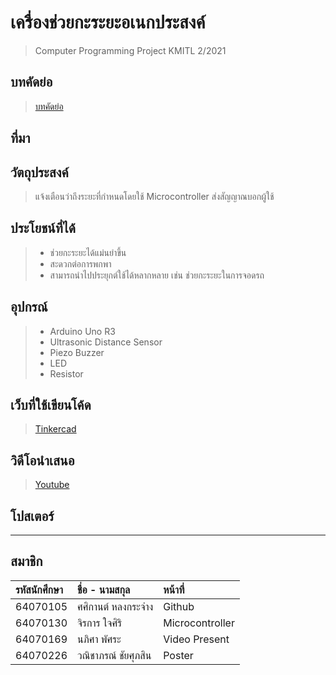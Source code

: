# เครื่องช่วยกะระยะอเนกประสงค์
> Computer Programming Project KMITL 2/2021
## บทคัดย่อ
> [บทคัดย่อ](https://docs.google.com/document/d/17J81PzNC73sh5suXLBtD6l07UebqFtdid0rZNNKPCx4/edit?usp=sharing)
## ที่มา
> 
## วัตถุประสงค์
> แจ้งเตือนว่าถึงระยะที่กำหนดโดยใช้ Microcontroller ส่งสัญญาณบอกผู้ใช้
## ประโยชน์ที่ได้
> * ช่วยกะระยะได้แม่นยำขึ้น
> * สะดวกต่อการพกพา
> * สามารถนำไปประยุกต์ใช้ได้หลากหลาย เช่น ช่วยกะระยะในการจอดรถ
## อุปกรณ์
> * Arduino Uno R3
> * Ultrasonic Distance Sensor
> * Piezo Buzzer
> * LED
> * Resistor
## เว็บที่ใช้เขียนโค้ด
> [Tinkercad](https://www.tinkercad.com/things/eMeeZ9aW7B6-magnificent-robo-curcan/editel?sharecode=HCqukKKhMrvvCIHeHpARReJg8btFMs5zvuPSStovXCI)
## วิดีโอนำเสนอ
> [Youtube](https://youtu.be/whS6yeSOAUE)
## โปสเตอร์
> 
---
สมาชิก
---

| รหัสนักศึกษา | ชื่อ - นามสกุล |  หน้าที่ |
| :-------- | :-------- | :--------- |
|   64070105   |   ศศิกานต์ หลงกระจ่าง   |    Github   |
|   64070130   |   จิรการ ใจศิริ   |    Microcontroller   |
|   64070169   |   นภิศา พัศระ   |    Video Present   |
|   64070226   |   วณิชาภรณ์ ชัยศุภสิน   |    Poster   |

